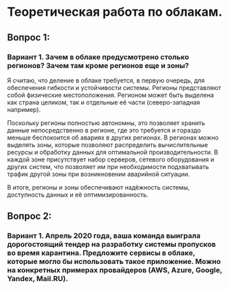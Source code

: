 # Теоретическая работа по облакам.
## Вопрос 1:
### Вариант 1. Зачем в облаке предусмотрено столько регионов? Зачем там кроме регионов еще и зоны?
Я считаю, что деление в облаке требуется, в первую очередь, для обеспечения гибкости и устойчивости системы. Регионы представляют собой физические местоположения. Регионом может быть выделена как страна целиком, так и отдельные её части (северо-западная например). 

Поскольку регионы полностью автономны, это позволяет хранить данные непосредственно в регионе, где это требуется и гораздо меньше беспокоится об авариях в других регионах. 
В регионах можно выделять зоны, которые позволяют распределить вычислительные ресурсы и обработку данных для оптимальной производительности. В каждой зоне присутствует набор серверов, сетевого оборудования и других систем, что позволяет им при необходимости подхватывать трафик другой зоны при возникновении аварийной ситуации.

В итоге, регионы и зоны обеспечивают надёжность системы, доступность данных и её оптимизированность.
## Вопрос 2:
### Вариант 1. Апрель 2020 года, ваша команда выиграла дорогостоящий тендер на разработку системы пропусков во время карантина. Предложите сервисы в облаке, которые могло бы использовать такое приложение. Можно на конкретных примерах провайдеров (AWS, Azure, Google, Yandex, Mail.RU).
